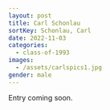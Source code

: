 ```yaml
---
layout: post
title: Carl Schonlau
sortKey: Schonlau, Carl
date: 2022-11-03
categories:
  - class-of-1993
images:
  - /assets/carlspics1.jpg
gender: male
---
```

E﻿ntry coming soon.